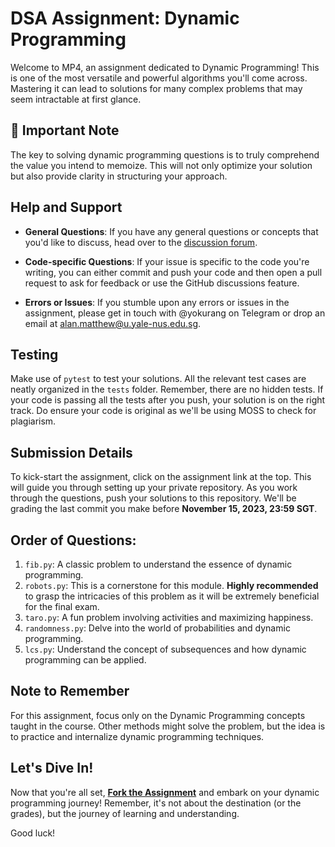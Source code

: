 # DSA Assignment: Dynamic Programming

Welcome to MP4, an assignment dedicated to Dynamic Programming! This is one of the most versatile and powerful algorithms you'll come across. Mastering it can lead to solutions for many complex problems that may seem intractable at first glance.

## 📌 Important Note
The key to solving dynamic programming questions is to truly comprehend the value you intend to memoize. This will not only optimize your solution but also provide clarity in structuring your approach.

## Help and Support

- **General Questions**: If you have any general questions or concepts that you'd like to discuss, head over to the [discussion forum](#).

- **Code-specific Questions**: If your issue is specific to the code you're writing, you can either commit and push your code and then open a pull request to ask for feedback or use the GitHub discussions feature. 

- **Errors or Issues**: If you stumble upon any errors or issues in the assignment, please get in touch with @yokurang on Telegram or drop an email at <alan.matthew@u.yale-nus.edu.sg>.

## Testing

Make use of `pytest` to test your solutions. All the relevant test cases are neatly organized in the `tests` folder. Remember, there are no hidden tests. If your code is passing all the tests after you push, your solution is on the right track. Do ensure your code is original as we'll be using MOSS to check for plagiarism.

## Submission Details

To kick-start the assignment, click on the assignment link at the top. This will guide you through setting up your private repository. As you work through the questions, push your solutions to this repository. We'll be grading the last commit you make before **November 15, 2023, 23:59 SGT**.

## Order of Questions:

1. `fib.py`: A classic problem to understand the essence of dynamic programming.
2. `robots.py`: This is a cornerstone for this module. **Highly recommended** to grasp the intricacies of this problem as it will be extremely beneficial for the final exam.
3. `taro.py`: A fun problem involving activities and maximizing happiness.
4. `randomness.py`: Delve into the world of probabilities and dynamic programming.
5. `lcs.py`: Understand the concept of subsequences and how dynamic programming can be applied.

## Note to Remember

For this assignment, focus only on the Dynamic Programming concepts taught in the course. Other methods might solve the problem, but the idea is to practice and internalize dynamic programming techniques.

## Let's Dive In!

Now that you're all set, [**Fork the Assignment**](https://classroom.github.com/a/S4E3owi4) and embark on your dynamic programming journey! Remember, it's not about the destination (or the grades), but the journey of learning and understanding.

Good luck!
